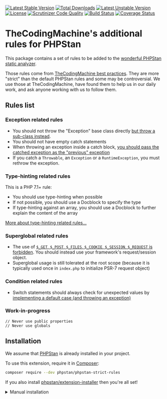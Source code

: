 [![Latest Stable Version](https://poser.pugx.org/thecodingmachine/phpstan-strict-rules/v/stable)](https://packagist.org/packages/thecodingmachine/phpstan-strict-rules)
[![Total Downloads](https://poser.pugx.org/thecodingmachine/phpstan-strict-rules/downloads)](https://packagist.org/packages/thecodingmachine/phpstan-strict-rules)
[![Latest Unstable Version](https://poser.pugx.org/thecodingmachine/phpstan-strict-rules/v/unstable)](https://packagist.org/packages/thecodingmachine/phpstan-strict-rules)
[![License](https://poser.pugx.org/thecodingmachine/phpstan-strict-rules/license)](https://packagist.org/packages/thecodingmachine/phpstan-strict-rules)
[![Scrutinizer Code Quality](https://scrutinizer-ci.com/g/thecodingmachine/phpstan-strict-rules/badges/quality-score.png?b=master)](https://scrutinizer-ci.com/g/thecodingmachine/phpstan-strict-rules/?branch=master)
[![Build Status](https://travis-ci.org/thecodingmachine/phpstan-strict-rules.svg?branch=master)](https://travis-ci.org/thecodingmachine/phpstan-strict-rules)
[![Coverage Status](https://coveralls.io/repos/thecodingmachine/phpstan-strict-rules/badge.svg?branch=master&service=github)](https://coveralls.io/github/thecodingmachine/phpstan-strict-rules?branch=master)


TheCodingMachine's additional rules for PHPStan
===============================================

This package contains a set of rules to be added to the [wonderful PHPStan static analyzer](https://github.com/phpstan/phpstan).

Those rules come from [TheCodingMachine best practices](http://bestpractices.thecodingmachine.com/).
They are more "strict" than the default PHPStan rules and some may be controversial. We use those at TheCodingMachine, have found them to help us in our daily work, and ask anyone working with us to follow them.

## Rules list

### Exception related rules

- You should not throw the "Exception" base class directly [but throw a sub-class instead](http://bestpractices.thecodingmachine.com/php/error_handling.html#subtyping-exceptions).
- You should not have empty catch statements
- When throwing an exception inside a catch block, [you should pass the catched exception as the "previous" exception](http://bestpractices.thecodingmachine.com/php/error_handling.html#wrapping-an-exception-do-not-lose-the-previous-exception)
- If you catch a `Throwable`, an `Exception` or a `RuntimeException`, you must rethrow the exception.

### Type-hinting related rules

This is a PHP 7.1+ rule:

- You should use type-hinting when possible
- If not possible, you should use a Docblock to specify the type
- If type-hinting against an array, you should use a Docblock to further explain the content of the array

[More about type-hinting related rules...](doc/typehinting_rules.md)

### Superglobal related rules

- The use of [`$_GET`, `$_POST`, `$_FILES`, `$_COOKIE`, `$_SESSION`, `$_REQUEST` is forbidden](http://bestpractices.thecodingmachine.com/php/organize_your_code.html#stop-using-superglobals-).
  You should instead use your framework's request/session object.
- Superglobal usage is still tolerated at the root scope (because it is typically used once in `index.php` to initialize
  PSR-7 request object)

### Condition related rules

- Switch statements should always check for unexpected values by [implementing a default case (and throwing an exception)](http://bestpractices.thecodingmachine.com/php/defensive_programming.html#always-check-for-unexpected-values)

### Work-in-progress

    // Never use public properties
    // Never use globals

## Installation

We assume that [PHPStan](https://github.com/phpstan/phpstan) is already installed in your project.

To use this extension, require it in [Composer](https://getcomposer.org/):

```bash
composer require --dev phpstan/phpstan-strict-rules
```

If you also install [phpstan/extension-installer](https://github.com/phpstan/extension-installer) then you're all set!

<details>
  <summary>Manual installation</summary>

If you don't want to use `phpstan/extension-installer`, include phpstan-strict-rules.neon in your project's PHPStan config:

```yml
includes:
    - vendor/thecodingmachine/phpstan-strict-rules/phpstan-strict-rules.neon
```
</details>
